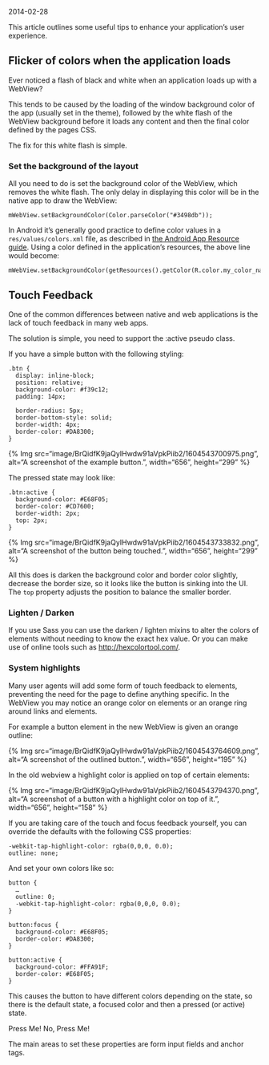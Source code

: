 2014-02-28

This article outlines some useful tips to enhance your application’s user experience.

## Flicker of colors when the application loads

Ever noticed a flash of black and white when an application loads up with a WebView?

This tends to be caused by the loading of the window background color of the app (usually set in the theme), followed by the white flash of the WebView background before it loads any content and then the final color defined by the pages CSS.

The fix for this white flash is simple.

### Set the background of the layout

All you need to do is set the background color of the WebView, which removes the white flash. The only delay in displaying this color will be in the native app to draw the WebView:

    mWebView.setBackgroundColor(Color.parseColor("#3498db"));

In Android it’s generally good practice to define color values in a `res/values/colors.xml` file, as described in [the Android App Resource guide](https://developer.android.com/guide/topics/resources/more-resources.html#Color). Using a color defined in the application’s resources, the above line would become:

    mWebView.setBackgroundColor(getResources().getColor(R.color.my_color_name));

## Touch Feedback

One of the common differences between native and web applications is the lack of touch feedback in many web apps.

The solution is simple, you need to support the :active pseudo class.

If you have a simple button with the following styling:

    .btn {
      display: inline-block;
      position: relative;
      background-color: #f39c12;
      padding: 14px;

      border-radius: 5px;
      border-bottom-style: solid;
      border-width: 4px;
      border-color: #DA8300;
    }

{% Img src=“image/BrQidfK9jaQyIHwdw91aVpkPiib2/1604543700975.png”, alt=“A screenshot of the example button.”, width=“656”, height=“299” %}

The pressed state may look like:

    .btn:active {
      background-color: #E68F05;
      border-color: #CD7600;
      border-width: 2px;
      top: 2px;
    }

{% Img src=“image/BrQidfK9jaQyIHwdw91aVpkPiib2/1604543733832.png”, alt=“A screenshot of the button being touched.”, width=“656”, height=“299” %}

All this does is darken the background color and border color slightly, decrease the border size, so it looks like the button is sinking into the UI. The `top` property adjusts the position to balance the smaller border.

### Lighten / Darken

If you use Sass you can use the darken / lighten mixins to alter the colors of elements without needing to know the exact hex value. Or you can make use of online tools such as <http://hexcolortool.com/>.

### System highlights

Many user agents will add some form of touch feedback to elements, preventing the need for the page to define anything specific. In the WebView you may notice an orange color on elements or an orange ring around links and elements.

For example a button element in the new WebView is given an orange outline:

{% Img src=“image/BrQidfK9jaQyIHwdw91aVpkPiib2/1604543764609.png”, alt=“A screenshot of the outlined button.”, width=“656”, height=“195” %}

In the old webview a highlight color is applied on top of certain elements:

{% Img src=“image/BrQidfK9jaQyIHwdw91aVpkPiib2/1604543794370.png”, alt=“A screenshot of a button with a highlight color on top of it.”, width=“656”, height=“158” %}

If you are taking care of the touch and focus feedback yourself, you can override the defaults with the following CSS properties:

    -webkit-tap-highlight-color: rgba(0,0,0, 0.0);
    outline: none;

And set your own colors like so:

    button {
      …
      outline: 0;
      -webkit-tap-highlight-color: rgba(0,0,0, 0.0);
    }

    button:focus {
      background-color: #E68F05;
      border-color: #DA8300;
    }

    button:active {
      background-color: #FFA91F;
      border-color: #E68F05;
    }

This causes the button to have different colors depending on the state, so there is the default state, a focused color and then a pressed (or active) state.

Press Me! No, Press Me!

The main areas to set these properties are form input fields and anchor tags.
